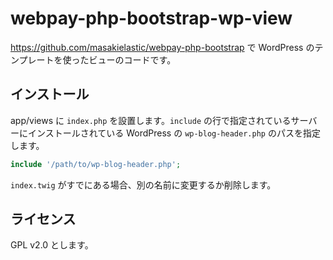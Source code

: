 # webpay-php-bootstrap-wp-view
https://github.com/masakielastic/webpay-php-bootstrap で WordPress のテンプレートを使ったビューのコードです。

## インストール

app/views に `index.php` を設置します。`include` の行で指定されているサーバーにインストールされている WordPress の `wp-blog-header.php` のパスを指定します。

```php
include '/path/to/wp-blog-header.php';
```

`index.twig` がすでにある場合、別の名前に変更するか削除します。

## ライセンス

GPL v2.0 とします。